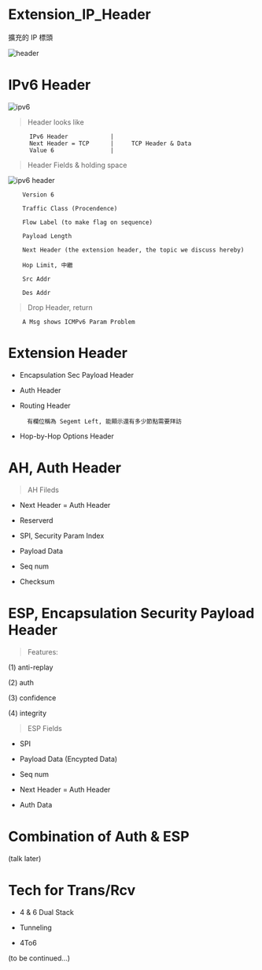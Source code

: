 # Extension_IP_Header
擴充的 IP 標頭

![header](https://static.thegeekstuff.com/wp-content/uploads/2012/03/ip-header-1.png)

# IPv6 Header 

![ipv6](https://blog-imgs-78-origin.fc2.com/h/a/n/hanteye01/2015041016563768c.png)

> Header looks like

          IPv6 Header            |
          Next Header = TCP      |     TCP Header & Data
          Value 6                |

> Header Fields & holding space

![ipv6 header](https://blog-imgs-78-origin.fc2.com/h/a/n/hanteye01/20150410170156c43.png)

        Version 6

        Traffic Class (Procendence)

        Flow Label (to make flag on sequence)

        Payload Length

        Next Header (the extension header, the topic we discuss hereby)

        Hop Limit, 中繼

        Src Addr

        Des Addr
        
> Drop Header, return

        A Msg shows ICMPv6 Param Problem

# Extension Header

* Encapsulation Sec Payload Header

* Auth Header

* Routing Header

        有欄位稱為 Segemt Left, 能顯示還有多少節點需要拜訪

* Hop-by-Hop Options Header

# AH, Auth Header

> AH Fileds

* Next Header = Auth Header

* Reserverd 

* SPI, Security Param Index

* Payload Data

* Seq num

* Checksum

# ESP, Encapsulation Security Payload Header

> Features:

(1) anti-replay

(2) auth

(3) confidence

(4) integrity

> ESP Fields

* SPI

* Payload Data (Encypted Data)

* Seq num

* Next Header = Auth Header

* Auth Data

# Combination of Auth & ESP

(talk later)

# Tech for Trans/Rcv

* 4 & 6 Dual Stack

* Tunneling

* 4To6

(to be continued...)

